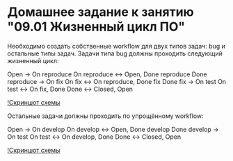 Домашнее задание к занятию "09.01 Жизненный цикл ПО"
===
Необходимо создать собственные workflow для двух типов задач: bug и остальные типы задач. Задачи типа bug должны проходить следующий жизненный цикл:

  Open -> On reproduce
  On reproduce <-> Open, Done reproduce
  Done reproduce -> On fix
  On fix <-> On reproduce, Done fix
  Done fix -> On test
  On test <-> On fix, Done
  Done <-> Closed, Open

 [!Скриншот схемы](img/bug.png)

Остальные задачи должны проходить по упрощённому workflow:

  Open -> On develop
  On develop <-> Open, Done develop
  Done develop -> On test
  On test <-> On develop, Done
  Done <-> Closed, Open

 [!Скриншот схемы](img/ordinal.png)
